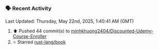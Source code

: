 ### 🗣 Recent Activity

<!--RECENT_ACTIVITY:last_update-->
Last Updated: Thursday, May 22nd, 2025, 1:40:41 AM (GMT)
<!--RECENT_ACTIVITY:last_update_end-->
<!--RECENT_ACTIVITY:start-->
1. ⬆️ Pushed 44 commit(s) to [minhkhuong2404/Discounted-Udemy-Course-Enroller](https://github.com/minhkhuong2404/Discounted-Udemy-Course-Enroller)<br>
2. ⭐ Starred [rust-lang/book](https://github.com/rust-lang/book)<br>
<!--RECENT_ACTIVITY:end-->
